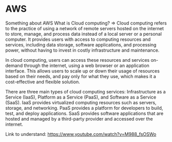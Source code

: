 # AWS
Something about AWS
What is Cloud computing?
=> Cloud computing refers to the practice of using a network of remote servers hosted on the internet to store, manage, and process data instead of a local server or a personal computer. It provides users with access to computing resources and services, including data storage, software applications, and processing power, without having to invest in costly infrastructure and maintenance.

In cloud computing, users can access these resources and services on-demand through the internet, using a web browser or an application interface. This allows users to scale up or down their usage of resources based on their needs, and pay only for what they use, which makes it a cost-effective and flexible solution.

There are three main types of cloud computing services: Infrastructure as a Service (IaaS), Platform as a Service (PaaS), and Software as a Service (SaaS). IaaS provides virtualized computing resources such as servers, storage, and networking. PaaS provides a platform for developers to build, test, and deploy applications. SaaS provides software applications that are hosted and managed by a third-party provider and accessed over the internet.

Link to understand: https://www.youtube.com/watch?v=M988_fsOSWo
